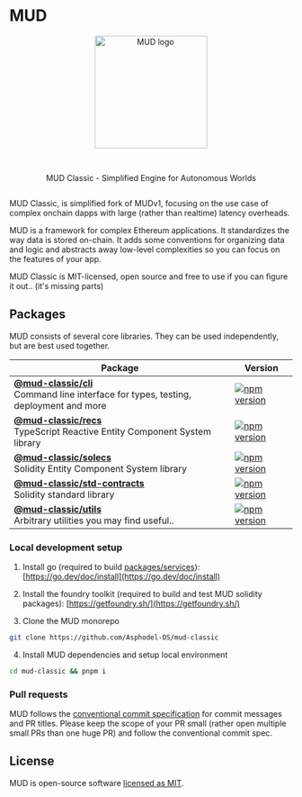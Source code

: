 # MUD

<div align="center">
<img src="public/logo512.png" width="200" style="margin: 0 0 30px 0;" alt="MUD logo" />
<p>MUD Classic - Simplified Engine for Autonomous Worlds</p>
</div>

<p align="center">
  <a aria-label="license MIT" href="https://opensource.org/licenses/MIT">
    <img alt="" src="https://img.shields.io/badge/License-MIT-yellow.svg">
  </a>
</p>

MUD Classic, is simplified fork of MUDv1, focusing on the use case of complex onchain dapps with large (rather than realtime) latency overheads.

MUD is a framework for complex Ethereum applications. It standardizes the way data is stored on-chain. It adds some conventions for organizing data and logic and abstracts away low-level complexities so you can focus on the features of your app.

MUD Classic is MIT-licensed, open source and free to use if you can figure it out.. (it's missing parts)

## Packages

MUD consists of several core libraries. They can be used independently, but are best used together.

| Package                                                                                                    | Version                                                                                                                                 |
| ---------------------------------------------------------------------------------------------------------- | --------------------------------------------------------------------------------------------------------------------------------------- |
| **[@mud-classic/cli](/packages/cli)** <br />Command line interface for types, testing, deployment and more | [![npm version](https://img.shields.io/npm/v/@mud-classic/cli.svg)](https://www.npmjs.org/package/@mud-classic/cli)                     |
| **[@mud-classic/recs](/packages/recs)** <br />TypeScript Reactive Entity Component System library          | [![npm version](https://img.shields.io/npm/v/@mud-classic/recs.svg)](https://www.npmjs.org/package/@mud-classic/recs)                   |
| **[@mud-classic/solecs](/packages/solecs)** <br />Solidity Entity Component System library                 | [![npm version](https://img.shields.io/npm/v/@mud-classic/solecs.svg)](https://www.npmjs.org/package/@mud-classic/solecs)               |
| **[@mud-classic/std-contracts](/packages/std-contracts)** <br />Solidity standard library                  | [![npm version](https://img.shields.io/npm/v/@mud-classic/std-contracts.svg)](https://www.npmjs.org/package/@mud-classic/std-contracts) |
| **[@mud-classic/utils](/packages/utils)** <br />Arbitrary utilities you may find useful..                  | [![npm version](https://img.shields.io/npm/v/@mud-classic/utils.svg)](https://www.npmjs.org/package/@mud-classic/utils)                 |

### Local development setup

1. Install go (required to build [packages/services](packages/services/)): [https://go.dev/doc/install](https://go.dev/doc/install)

2. Install the foundry toolkit (required to build and test MUD solidity packages): [https://getfoundry.sh/](https://getfoundry.sh/)

3. Clone the MUD monorepo

```bash
git clone https://github.com/Asphodel-OS/mud-classic
```

4. Install MUD dependencies and setup local environment

```bash
cd mud-classic && pnpm i
```

### Pull requests

MUD follows the [conventional commit specification](https://www.conventionalcommits.org/en/v1.0.0/) for commit messages and PR titles. Please keep the scope of your PR small (rather open multiple small PRs than one huge PR) and follow the conventional commit spec.

## License

MUD is open-source software [licensed as MIT](LICENSE).
